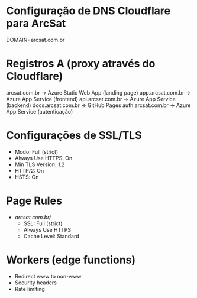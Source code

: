 # Configuração de DNS Cloudflare para ArcSat

DOMAIN=arcsat.com.br

# Registros A (proxy através do Cloudflare)
arcsat.com.br               -> Azure Static Web App (landing page)
app.arcsat.com.br          -> Azure App Service (frontend)
api.arcsat.com.br          -> Azure App Service (backend)
docs.arcsat.com.br         -> GitHub Pages
auth.arcsat.com.br         -> Azure App Service (autenticação)

# Configurações de SSL/TLS
- Modo: Full (strict)
- Always Use HTTPS: On
- Min TLS Version: 1.2
- HTTP/2: On
- HSTS: On

# Page Rules
- *arcsat.com.br/*
  - SSL: Full (strict)
  - Always Use HTTPS
  - Cache Level: Standard

# Workers (edge functions)
- Redirect www to non-www
- Security headers
- Rate limiting